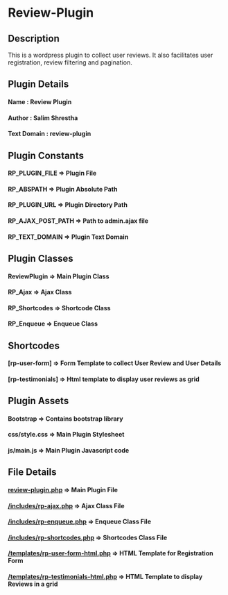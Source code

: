 
# Review-Plugin

## Description
This is a wordpress plugin to collect user reviews. It also facilitates user registration, review filtering and pagination.

## Plugin Details
  #### Name : Review Plugin
  #### Author : Salim Shrestha
  #### Text Domain : review-plugin
  
## Plugin Constants
  #### RP_PLUGIN_FILE  => Plugin File
  #### RP_ABSPATH  => Plugin Absolute Path
  #### RP_PLUGIN_URL => Plugin Directory Path
  #### RP_AJAX_POST_PATH => Path to admin.ajax file
  #### RP_TEXT_DOMAIN  => Plugin Text Domain

## Plugin Classes
  #### ReviewPlugin => Main Plugin Class
  #### RP_Ajax  => Ajax Class
  #### RP_Shortcodes  => Shortcode Class
  #### RP_Enqueue => Enqueue Class
  
## Shortcodes
  #### [rp-user-form] => Form Template to collect User Review and User Details
  #### [rp-testimonials] => Html template to display user reviews as grid
  
##  Plugin Assets
  #### Bootstrap => Contains bootstrap library
  #### css/style.css  => Main Plugin Stylesheet
  #### js/main.js => Main Plugin Javascript code
  
## File Details
 #### [review-plugin.php](https://github.com/salimshrestha98/Review-Plugin/blob/master/review-plugin.php) => Main Plugin File 
 #### [/includes/rp-ajax.php](https://github.com/salimshrestha98/Review-Plugin/blob/master/includes/rp-ajax.php) => Ajax Class File
 #### [/includes/rp-enqueue.php](https://github.com/salimshrestha98/Review-Plugin/blob/master/includes/rp-enqueue.php) => Enqueue Class File
 #### [/includes/rp-shortcodes.php](https://github.com/salimshrestha98/Review-Plugin/blob/master/includes/rp-shortcodes.php) => Shortcodes Class File
 #### [/templates/rp-user-form-html.php](https://github.com/salimshrestha98/Review-Plugin/blob/master/templates/rp-user-form-html.php) => HTML Template for Registration Form
 #### [/templates/rp-testimonials-html.php](https://github.com/salimshrestha98/Review-Plugin/blob/master/templates/rp-testimonials-html.php) => HTML Template to display Reviews in a grid
